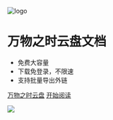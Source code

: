 <!-- _coverpage.md -->

![logo](tu.ico)

# 万物之时云盘文档

> 

- 免费大容量
- 下载免登录，不限速
- 支持批量导出外链

[万物之时云盘](https://pan.126330.xyz/)
[开始阅读](README)



<!-- 背景图片 -->

![](https://wwzssvjitu.pages.dev/random?type=img)
